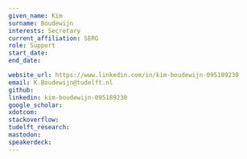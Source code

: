 ```yaml
---
given_name: Kim
surname: Boudewijn
interests: Secretary
current_affiliation: SERG
role: Support
start_date:
end_date:

website_url: https://www.linkedin.com/in/kim-boudewijn-095189230
email: K.Boudewijn@tudelft.nl
github:
linkedin: kim-boudewijn-095189230
google_scholar:
xdotcom:
stackoverflow:
tudelft_research:
mastodon:
speakerdeck:
---
```

